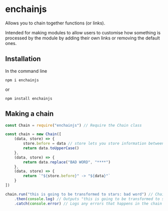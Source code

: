 # enchainjs
Allows you to chain together functions (or links).

Intended for making modules to allow users to customise how something is processed by the module by adding their own links or removing the default ones.

## Installation

In the command line
```
npm i enchainjs
```
or
```
npm install enchainjs
```

## Making a chain

```js
const Chain = require("enchainjs") // Require the Chain class

const chain = new Chain([
    (data, store) => {
        store.before = data // store lets you store information between links
        return data.toUpperCase()
    },
    (data, store) => {
        return data.replace("BAD WORD", "****")
    },
    (data, store) => {
        return `"${store.before}" -> "${data}"`
    }
])

chain.run("this is going to be transformed to stars: bad word") // Chain.run() returns a promise
    .then(console.log) // Outputs "this is going to be transformed to stars: bad word" -> "THIS IS GOING TO BE TRANSFORMED TO STARS: ****"
    .catch(console.error) // Logs any errors that happens in the chain
```